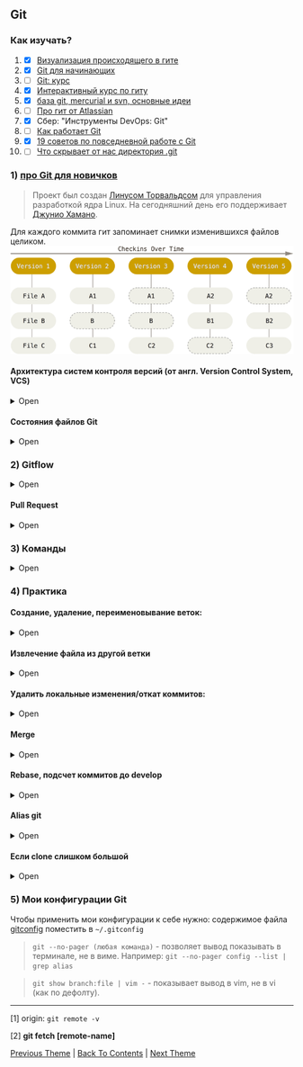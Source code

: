 ## Git

### Как изучать?

1. - [x] [Визуализация происходящего в гите](http://git-school.github.io/visualizing-git/)
2. - [x] [Git для начинающих](https://monsterlessons.com/project/categories/git?page=1)
3. - [ ] [Git: курс](https://www.youtube.com/playlist?list=PLDyvV36pndZFHXjXuwA_NywNrVQO0aQqb)
4. - [x] [Интерактивный курс по гиту](https://githowto.com/ru)
5. - [x] [база git, mercurial и svn, основные идеи](https://www.youtube.com/watch?v=ZGmSavvT8yk&ab_channel=%D0%A4%D0%9A%D0%9D%D0%92%D0%A8%D0%AD)
6. - [ ] [Про гит от Atlassian](https://www.atlassian.com/git/tutorials/learn-git-with-bitbucket-cloud)
7. - [x] Сбер: "Инструменты DevOps: Git"
8. - [ ] [Как работает Git](https://habr.com/ru/post/313890/)
9. - [x] [19 советов по повседневной работе с Git](https://habr.com/ru/company/mailru/blog/267595/#10)
10. - [ ] [Что скрывает от нас директория .git](https://habr.com/ru/post/143079/)

### 1) [про Git для новичков](https://github.com/ancatmara/python-for-dh/blob/master/Classes/1/git_markdown.md)

> Проект был создан [Линусом Торвальдсом](https://github.com/torvalds) для управления разработкой ядра Linux. 
На сегодняшний день его поддерживает [Джунио Хамано](https://github.com/gitster?tab=repositories).

Для каждого коммита гит запоминает снимки изменившихся файлов целиком.
![DATA](https://github.com/eldaroid/pictures/blob/master/other/git_data.png)

#### Архитектура систем контроля версий (от англ. Version Control System, VCS)

<details><summary>Open</summary>
<p>

Инструменты VCS имеют два основных типа удаленной архитектуры:

* централизованный (Centralized VCS);
Примеры таких систем: SVN, CVS.
<img src="https://github.com/eldaroid/pictures/blob/master/other/centralized_VCS.png" alt="alt text" width="250" height="250">

* распределенный (Distributed model);
Примеры таких систем: Git, Mercurial. Git имеет распределенную модель архитектуры, то есть не зависит от одного центрального сервера, на котором хранятся файлы. Вместо этого он работает полностью локально, сохраняя данные в папках на жестком диске, которые называются репозиторием. Тем не менее, вы можете хранить копию репозитория онлайн. Это облегчает работу над одним проектом для нескольких людей. Для такой работы используются сайты вроде github и bitbucket.
<img src="https://github.com/eldaroid/pictures/blob/master/other/decentralized_VCS.png" alt="alt text" width="250" height="250">

Родительский коммит - тот, от которого пошли разделения на ветки.
Имя основной ветки по умолчанию в Git — master.

</p>
</details>

#### Состояния файлов Git

<details><summary>Open</summary>
<p>

Файл в Git может находится в одном из трёх состояний:

<img src="https://github.com/eldaroid/pictures/blob/master/other/git_files.png" alt="alt text" width="600" height="300">

* untracked (:white_circle:) — не добавлен в индекс для коммита, не вошли в последний спапшот и не подготовлены к коммиту.
* modified (:red_circle:) - объекты поменяли, но еще не зафиксировались.
* staged (:green_circle:) — добавлен в индекс для включения в коммит.
* commited (:white_circle:) — объект уже сохранен на базе.

</p>
</details>

### 2) Gitflow

<details><summary>Open</summary>
<p>

Существуют различные модели ветвления, наиболее популярные: 
* [Git flow:](https://github.com/eldaroid/iOSWiki/blob/master/Git/Gitflow.md)

<img src="https://github.com/eldaroid/pictures/blob/master/other/GitFlow.png" alt="alt text" width="500" height="300">

* [Github flow:](https://github.com/eldaroid/iOSWiki/blob/master/Git/Githubflow.md)

<img src="https://github.com/eldaroid/pictures/blob/master/other/GithubFlow.jpeg" alt="alt text" width="550" height="300">

* [Gitlab flow:](https://github.com/eldaroid/iOSWiki/blob/master/Git/Gitlabflow.md)

<img src="https://github.com/eldaroid/pictures/blob/master/other/GitlabFlow.jpeg" alt="alt text" width="300" height="350">

> [Базовые принципы популярных моделей ветвления](https://www.atlassian.com/git/tutorials/comparing-workflows)
> * Любое значимое изменение должно оформляться как отдельная ветвь
> * Текущая версия главное ветви всегда корректна. В любой момент сборка проекта, проведенная из текущей ветви, должна быть успешной.
> * Версии проекта помечаются тегами. Выделенная и помеченная тегом версия более никогда не изменяется.
> * Любые рабочие, тестовые или демонтрационные версии проекта собираются только из репозитоиия системы. 

</p>
</details>

#### Pull Request

<details><summary>Open</summary>
<p>

Общим принципом для всех моделей ветвления является то, что все изменения между ветками переносятся с помощью запросов на слияние.
  
**Запрос на слияние** (Pull-Request - BitBucket, Merge request - Gitlab) – механизм системы контроля версий, позволяющий оформить изменения из ветки в виде предложения к слиянию в основную (или какую-то иную) ветку репозитория.
  
<img src="https://github.com/eldaroid/pictures/blob/master/other/pull_request.png" alt="alt text" width="550" height="300">
  
Что даёт:

* Описание предлагаемого изменения видно в интерфейсе системы контроля версий всем заинтересованным участникам

* Возможность провести code review и оставить комментарии ещё до включения изменений в целевую ветку

* Возможность не допустить слияния, пока не будут выполнены все необходимые условия
    
    Например:
        * Минимальное количество подтверждений от участников, проводящих ревью
        * Успешно прошедшая сборка в системе CI
        * Отсутствие критичных замечаний по результатам автоматического статического анализа
   
</p>
</details>

### 3) Команды

<details><summary>Open</summary>
<p>
    Разница между git fetch и git pull
  > **git fetch [remote-name]** - Получает _список изменений_ в удаленном репозитории, а также сами изменения, без слияния с вашими изменениями
  > **git pull** получает изменения из удалённой ветви и сливает их со текущей ветвью (выполняет git fetch и git merge origin/[your branch]), **git push** - отправка изменений в удаленный репозиторий.
  
  * `git diff` - просмотр неотслеживаемых изменений
  
  * `git add` - добавляет файлы в отслеживаемые. -A - флаг для добавления всех измененных файлов; git rm --cached (file) - удаляет из отслеживаемых файлов (без флага --cached удаляет файлы, которые уже закоммичены).
  
  * `git show [commit_id]` - показывает изменения этого коммита.
  
  * `git push` - отправляет изменения в удаленный репозиторий. Пушит все, кроме тегом, для тегов использовать флаг --tag.
  
  * [git commit --amend -m ""](https://www.atlassian.com/ru/git/tutorials/rewriting-history) - добавляет изменения к предыдущему коммиту, не создавая новый, при это хеш меняется&
  
>  Опции: 
>   * `git commit --amend --allow-empty -m "New"` - Бывает, что нужно исправить опечатку в комментарии к последнему коммиту, не затрагивая файлов. 
>   В этом случае удобно воспользоваться флагом allow-empty, чтобы гит не ругался на отсутствие изменений для коммита
>   * `git commit --amend --no-edit` - Не добавляет новый коммит, оставляет старый, при этом не запускает редактор. 
>   Если ветка уже запушена, то после этой команды нужно прописать `git push -f` и удалённая ветка будет перезаписана. 
  
  * `git merge` - это 1/2 утилит Git, которая специализируется на интеграции изменений из одной ветки в другую. Сливание двух веток в одну

  * [git rebase](https://www.atlassian.com/ru/git/tutorials/rewriting-history/git-rebase) - это 2/2 утилит Git, которая специализируется на интеграции изменений из одной ветки в другую. (Меняет всю историю ваших коммитов вместе с хешами, поэтому если вы работаете вдвоем, то чревато ошибками). Git merge в этом плане безопаснее, когда работает несколько человек над одной веткой)

  
>  Опции: 
>	* pick — оставляет текущий коммит без изменений
>   * squash — соединяет текущий коммит с верхним в интерактивном виме или с предыдущим в дереве коммитов
>   * fixup — то же самое, что и squash, но не добавляет предыдущий коммит к новому
>   * reword — измение сообщение коммита. Вместо pick пишем r и выходим из вима с сохранением, появляется интерактивное окно, где нам предлагают поменять текст
>   * drop — удалить коммит. Могут быть проблемы с тем, что мы дальше меняли файл после того как удалили.
>   * reset — жестко меняем HEAD на новый (вся последующая история после того, на что мы сделали reset - не сохраняется)
  
  * `git blame (file)` - показывает кто, когда, какую строчку кода написал/изменил
  
  * `git grep "test"` - ищет в рабочем каталоге слово test (как в коде, так и в названии файлов)

  * `git log` - просмотр истории коммитов. По умолчанию `git log` вывод в таком формате:

<img src="https://github.com/eldaroid/pictures/blob/master/other/gitlog.png" alt="alt text" width="320" height="280">

Более удобный формат: `git log --graph --oneline --decorate --stat`

> Опции: 
>   * --stat — выведет статистику для каждого коммита
>   * --graph — выводит дерево зависимостей для всех коммитов
>   * --decorate — покажет “головы” (HEAD)
>   * --all — покажет все ветки
>   * -- oneline - выводит сокращённые данные коммита (в виде одной строки)
	
</p>
</details>

### 4) Практика
  
#### Создание, удаление, переименовывание веток: 

<details><summary>Open</summary>
<p>
  
1) Создание ветки:
	
* git checkout -b bugfix
	
то же самое, что и:  git branch bugfix + git checkout bugfix
	
* git push --set-upstream [1] bugfix

2) Удаление ветки:
	
* git checkout develop 				# переключаемся на любую ветку

* git branch -d/-D your_branch 			# удаляем локальную; -D force удаление
  
* git push [1] --delete your_branch 		# удаляем удаленную
`[origin] - то, что мы прописывали в git push [1] HEAD:[your branch]`

 Если появляется ошибка `A branch named 'bugfix/elizarov/ASSESSMENT-510' already exists`, то заново прописать с флагом -D `git branch -D your_branch`
	
3) Переименовывание ветки:

* git branch -m old_branch new_branch        	# Rename branch locally

* git push origin :old_branch                	# Delete the old branch

* git push --set-upstream origin new_branch  	# Push the new branch, set local branch to track the new remote
	
</p>
</details>
  
#### Извлечение файла из другой ветки

<details><summary>Open</summary>
<p>
  
  Пример команды: `git show some-branch:some-file.js | vim -`
  
  Иногда бывает удобно посмотреть на какой-либо файл в другой ветке, не переключаясь на неё. 
  Это можно сделать с помощью команды `git show some-branch-name:some-file-name.js`, которая выведет содержимое файла в указанной ветке прямо в терминал.
  
  А с помощью перенаправления вывода можно сохранить этот файл в указанное место на диске, например, если вы заходите открыть два файла одновременно в своём редакторе: `git show some-branch-name:some-file-name.js > deleteme.js`

  Примечание: если вам нужно всего лишь сравнить два файла, то можно выполнить такую команду: `git diff some-branch some-filename.js`
  
</p>
</details>
  
#### Удалить локальные изменения/откат коммитов:

<details><summary>Open</summary>
<p>

  * `git reset --hard {{some-commit-hash}}` — вернуться на определённый коммит в истории. Все изменения, сделанные после этого коммита пропадут.
  
  ```
  Если я хочу отменить все внесённые изменения и начать работу с чистого листа, я использую команду `git reset --hard HEAD`.
  
  git reset --hard [1]/yourBranch - более точно указываем к чем мы хотим откатить (к оригинальной ветка, которая хранится удаленно). 
  
  git reset --hard HEAD~1 - назад на 1 коммит
  ```
  
  * `git reset {{some-commit-hash}}` — вернуться на определённый коммит в истории. Все изменения, сделанные после этого коммита, получат состояние «Not staged for commit» - надо делать git add и git commit. Чтобы вернуть их обратно, нужно использовать команды git add и git commit.
  
  ```
  Если я хочу отредактировать изменения и/или закоммитить файлы в другом порядке, я использу git reset {{some-start-point-hash}}.
  ```
  
  * `git reset --soft {{some-commit-hash}}` — вернуться на определённый коммит в истории. Все изменения, сделанные после этого коммита, получат состояние «Staged for commit». Чтобы вернуть их обратно, нужно использовать команду git commit.
  
  ```
  Если я просто хочу взять три последних коммита и слить их в один большой коммит, я использую команду git reset --soft {{some-start-point-hash}}
  ```

  или если хочется изменить только файл
 
* `git checkout (our file)` - заменяет ваш локальный файл на оригинальной из удаленного репозитория (без конкретного указания откуда, он будет заменять текущие незакоммиченный файл на тот же файл из HEAD)

</p>
</details>

#### Merge

<details><summary>Open</summary>
<p>
  
* git checkout master
* git merge my_branch
  
My_branch слилась в master 

**Merge-конфликт** все, что выше `=======` - это HEAD, все, что ниже до `>>>>>>>` - это то, что мы сливали в мастер (My_branch)
  
Merge при конфликтах становится опасной утилитой - не всегда можно заметить какие строчки добавлены или файлы (а они могут влиять на работу программы). Справитсья с такой проблемой поможет команда `git mergetool`. Выведется vimdiff, который покажет полную разницу в файлах.
  
</p>
</details>
  
#### Rebase, подсчет коммитов до develop

<details><summary>Open</summary>
<p>

#### 1) Ребейз на новую ветку

Куда: [1]/release
Откуда: bugfix

	git checkout [1]/release && git fetch && git pull && git checkout bugfix
  
	git rebase [1]/release

	git push -f
  
  [только n коммитов ребейзнуть:](https://stackoverflow.com/questions/39084984/how-to-rebase-only-last-two-commits-without-the-whole-branch#:~:text=First%20create%20the%20branch%20other_feature%20at%20the%20same%20commit%20as%20feature%20.&text=Rebase%20the%20previous%20two%20commits%20onto%20master%20.&text=Checkout%20feature%20.&text=Reset%20feature%20to%20the%20commit%20where%20you%20want%20it.)

	git co branch1
	
	git rebase -i --onto (branch2) HEAD~3
	
	branch1 rebased to branch2

#### 2) squash

`git rebase -i HEAD~4` - в интерактивном режиме выбирает 4 коммита(включая головной), чтобы с ними что-то делать. Открывается вим и снизу вверх показаны коммиты по новизне (снизу последний).

Задача: 3 коммиты текста превратить в 1
```console
* b94463d 2 hours ago [eldaroid]  (HEAD -> master) | file2
* 7ae83e1 2 hours ago [eldaroid]  | added third text
* a3db998 2 hours ago [eldaroid]  | added second text
* ee5273f 2 hours ago [eldaroid]  | added additional text
* bdb22e5 2 hours ago [eldaroid]  | file1
```

`git rebase -i HEAD ~4`, открывается следующее:

```console
r ee5273f added additional text
f a3db998 added second text
f 7ae83e1 added third text
pick b94463d file2
```
Что произойдет? Коммит a3db998 склеится с ee5273f и потом 7ae83e1 склеится с тем, который получится в результате склеивания a3db998 и ee5273f. Текст коммита у a3db998 и 7ae83e1 выкинется. Нас перекинет в окно, где можно будет изменить текст коммита у 7ae83e1 (изменили "added additional text" на "added text")

После дерево будет выглядить так (важно отметить, что хеши у последних 2х коммитов изменились):
```console
* 60c5975 2 hours ago [eldaroid]  (HEAD -> master) | file2
* 08e436b 3 hours ago [eldaroid]  | added text
* bdb22e5 3 hours ago [eldaroid]  | file1
```

#### 3) Pull --rebase

Удаленная ветка: A--B--C. Вы работаете: A--B--C--(D) - D еще не на удаленной репе. Кто то в вашей ветке делает удаленный коммит: А--В--С--Е. Теперь вы не можете запушить (D), появляется ошибка: 

```console
! [rejected]        master -> master (fetch first)
error: failed to push some refs to 'https://github.com/eldaroid/iosBasics.git'
hint: Updates were rejected because the remote contains work that you do
hint: not have locally. This is usually caused by another repository pushing
hint: to the same ref. You may want to first integrate the remote changes
hint: (e.g., 'git pull ...') before pushing again.
hint: See the 'Note about fast-forwards' in 'git push --help' for details.	
```

Решение: `git pull --rebase` = делает `git fetch` + `git rebase`. Получается у нас следующая картина: А--В--С--Е--(D). Теперь пушим изменения `git push`. Получается следующяя картина: А--В--С--Е--D.

	
#### 4) Подсчет коммитов до develop
	
`git cherry -v develop | wc -l`
	
</p>
</details>

#### Alias git

<details><summary>Open</summary>
<p>
  
  * `vim ~/.gitconfig`, пишем [alias] и с новой строки добавлять алиасы. Например: co = checkout - теперь вместо полной команды `git checkout` можно писать просто `git co`. 

  ```
[alias]
	a = add -A
	l = ! git log --pretty=format:\"%C(yellow)%h %C(cyan)%ar [%C(blue)%an%C(reset)] %C(auto)%d | %Creset%s\" --graph --shortstat -10
	co = checkout
	cm = commit -m
# --amend добавляет изменения к предыдущему коммиту, не создавая новый
	cma = commit --amend -m
# с флагом -a можно не писать git add, но только если файлы не новый
	cam = commit -am
# для команда, начинающихся с git, нужно вставлять !
	alias = ! git config --list | grep alias
	st = ! git status && echo "Last commit hash =" $(git rev-parse --short HEAD) && echo "Commits after developer branch =" $(git cherry -v develop | wc -l)
[color "status"]
	added = green bold
	changed = yellow bold
 	untracked = red bold
 ```
  
</p>
</details>

#### Если clone слишком большой

<details><summary>Open</summary>
<p>

```console
➜ git config --global core.compression 0
➜ git config --global http.postBuffer 1048576000
➜ git config --global http.maxRequestBuffer 100M
➜ git clone
```

```
git config --global http.maxRequestBuffer 100M --depth=1 - также может помочь, означает, что надо засквошить все коммиты в 1 последний. Когда это сработает, перейдите в новый каталог и получите оставшуюся часть клона: git fetch --unshallow  и git pull --all
``` 

также это можно добавить в [gitconfig](./gitconfig), чтобы не прописывать каждый раз
</p>
</details>

### 5) Мои конфигурации Git

Чтобы применить мои конфигурации к себе нужно: содержимое файла [gitconfig](../Configs/gitconfig.md) поместить в `~/.gitconfig`

>`git --no-pager (любая команда)` - позволяет вывод показывать в терминале, не в виме. 
>Например: `git --no-pager config --list | grep alias`


>`git show branch:file | vim -` - показывает вывод в vim, не в vi (как по дефолту).

---

[1] origin: `git remote -v`

[2] **git fetch [remote-name]**

[Previous Theme](/Common/Terminal/Terminal.md) | [Back To Contents](https://github.com/eldaroid/iOSWiki) |  [Next Theme](/Common/Git/Gitflow.md)
